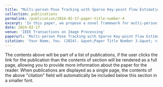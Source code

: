 ```yaml
---
title: "Multi-person Pose Tracking with Sparse Key-point Flow Estimation and Hierarchical Graph Distance Minimization"
collection: publications
permalink: /publication/2024-02-17-paper-title-number-4
excerpt: 'In this paper, we propose a novel framework for multi-person pose estimation and tracking on challenging scenarios. In view of occlusions and motion blurs which hinder the performance of pose tracking, we proposed to model humans as graphs and perform pose estimation and tracking by concentrating on the visible parts of human bodies which are informative about complete skeletons under incomplete observations. Specifically, the proposed framework involves three parts: (i) A Sparse Key-point Flow Estimating Module (SKFEM) and a Hierarchical Graph Distance Minimizing Module (HGMM) for estimating pixel-level and human-level motion, respectively; (ii) Pixel-level appearance consistency and human-level structural consistency are combined in measuring the visibility scores of body joints. The scores guide the pose estimator to predict complete skeletons by observing high-visibility parts, under the assumption that visible and invisible parts are inherently correlated in human part graphs. The pose estimator is iteratively fine-tuned to achieve this capability; (iii) Multiple historical frames are combined to benefit tracking which is implemented using HGMM. The proposed approach not only achieves state-of-the-art performance on PoseTrack datasets but also contributes to significant improvements in other tasks such as human-related anomaly detection.'
date: 2024-02-17
venue: 'IEEE Transactions on Image Processing'
paperurl: 'Multi-person Pose Tracking with Sparse Key-point Flow Estimation and Hierarchical Graph Distance Minimization.pdf'
citation: 'Your Name, You. (2024). &quot;Paper Title Number 3.&quot; <i>GitHub Journal of Bugs</i>. 1(3).'
---
```


The contents above will be part of a list of publications, if the user clicks the link for the publication than the contents of section will be rendered as a full page, allowing you to provide more information about the paper for the reader. When publications are displayed as a single page, the contents of the above "citation" field will automatically be included below this section in a smaller font.
